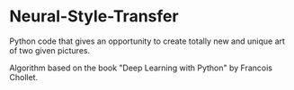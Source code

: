 # Neural-Style-Transfer
Python code that gives an opportunity to create totally new and unique art of two given pictures. 

Algorithm based on the book "Deep Learning with Python" by Francois Chollet. 
